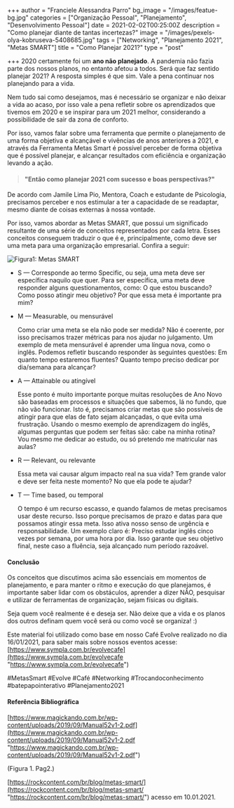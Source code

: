 +++
author = "Franciele Alessandra Parro"
bg_image = "/images/featue-bg.jpg"
categories = ["Organização Pessoal", "Planejamento", "Desenvolvimento Pessoal"]
date = 2021-02-02T00:25:00Z
description = "Como planejar diante de tantas incertezas?"
image = "/images/pexels-olya-kobruseva-5408685.jpg"
tags = ["Networking", "Planejamento 2021", "Metas SMART"]
title = "Como Planejar 2021?"
type = "post"

+++
2020 certamente foi um **ano não planejado**. A pandemia não fazia parte dos nossos planos, no entanto afetou a todos. Será que faz sentido planejar 2021? A resposta simples é que sim. Vale a pena continuar nos planejando para a vida.

Nem tudo sai como desejamos, mas é necessário se organizar e não deixar a vida ao acaso, por isso vale a pena refletir sobre os aprendizados que tivemos em 2020 e se inspirar para um 2021 melhor, considerando a possibilidade de sair da zona de conforto.

Por isso, vamos falar sobre uma ferramenta que permite o planejamento de uma forma objetiva e alcançável e vivências de anos anteriores a 2021, e através da Ferramenta Metas Smart é possível perceber de forma objetiva que é possível planejar, e alcançar resultados com eficiência e organização levando a ação.

> #### "Então como planejar 2021 com sucesso e boas perspectivas?"

De acordo com Jamile Lima Pio, Mentora, Coach e estudante de Psicologia, precisamos perceber e nos estimular a ter a capacidade de se readaptar, mesmo diante de coisas externas à nossa vontade.

Por isso, vamos abordar as Metas SMART, que possui um significado resultante de uma série de conceitos representados por cada letra. Esses conceitos conseguem traduzir o que é e, principalmente, como deve ser uma meta para uma organização empresarial. Confira a seguir:

![Figura1: Metas SMART](https://s3.amazonaws.com/blog.v-comply.com/wp-content/uploads/2018/05/31113024/blog-feature-smart.png "Figura1: Metas SMART")

* S — Corresponde ao termo Specific, ou seja, uma meta deve ser específica naquilo que quer. Para ser específica, uma meta deve responder alguns questionamentos, como: O que estou buscando? Como posso atingir meu objetivo? Por que essa meta é importante pra mim?
* M — Measurable, ou mensurável

  Como criar uma meta se ela não pode ser medida? Não é coerente, por isso precisamos trazer métricas para nos ajudar no julgamento. Um exemplo de meta mensurável é aprender uma língua nova, como o inglês. Podemos refletir buscando responder às seguintes questões: Em quanto tempo estaremos fluentes? Quanto tempo preciso dedicar por dia/semana para alcançar?
* A — Attainable ou atingível

  Esse ponto é muito importante porque muitas resoluções de Ano Novo são baseadas em processos e situações que sabemos, lá no fundo, que não vão funcionar. Isto é, precisamos criar metas que são possíveis de atingir para que elas de fato sejam alcançadas, o que evita uma frustração. Usando o mesmo exemplo de aprendizagem do inglês, algumas perguntas que podem ser feitas são: cabe na minha rotina? Vou mesmo me dedicar ao estudo, ou só pretendo me matricular nas aulas?
* R — Relevant, ou relevante

  Essa meta vai causar algum impacto real na sua vida? Tem grande valor e deve ser feita neste momento? No que ela pode te ajudar?
* T — Time based, ou temporal

  O tempo é um recurso escasso, e quando falamos de metas precisamos usar deste recurso. Isso porque precisamos de prazo e datas para que possamos atingir essa meta. Isso ativa nosso senso de urgência e responsabilidade. Um exemplo claro é: Preciso estudar inglês cinco vezes por semana, por uma hora por dia. Isso garante que seu objetivo final, neste caso a fluência, seja alcançado num período razoável.

#### **Conclusão**

Os conceitos que discutimos acima são essenciais em momentos de planejamento, e para manter o ritmo e execução do que planejamos, é importante saber lidar com os obstáculos, aprender a dizer NÃO, pesquisar e utilizar de ferramentas de organização, sejam físicas ou digitais.

Seja quem você realmente é e deseja ser. Não deixe que a vida e os planos dos outros definam quem você será ou como você se organiza! :)

Este material foi utilizado como base em nosso Café Evolve realizado no dia 16/01/2021, para saber mais sobre nossos eventos acesse: [https://www.sympla.com.br/evolvecafe](https://www.sympla.com.br/evolvecafe "https://www.sympla.com.br/evolvecafe")

\#MetasSmart #Evolve #Café #Networking #Trocandoconhecimento #batepapointerativo #Planejamento2021

#### **Referência Bibliográfica**

[https://www.magickando.com.br/wp-content/uploads/2019/09/Manual52v1-2.pdf](https://www.magickando.com.br/wp-content/uploads/2019/09/Manual52v1-2.pdf "https://www.magickando.com.br/wp-content/uploads/2019/09/Manual52v1-2.pdf")

(Figura 1. Pag2.)

[https://rockcontent.com/br/blog/metas-smart/](https://rockcontent.com/br/blog/metas-smart/ "https://rockcontent.com/br/blog/metas-smart/") acesso em 10.01.2021.